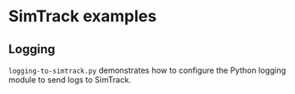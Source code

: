 # SimTrack examples

## Logging

`logging-to-simtrack.py` demonstrates how to configure the Python logging module to send logs to SimTrack.


